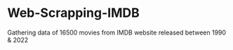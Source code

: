 # Web-Scrapping-IMDB
Gathering data of 16500 movies from IMDB website released between 1990 &amp; 2022
